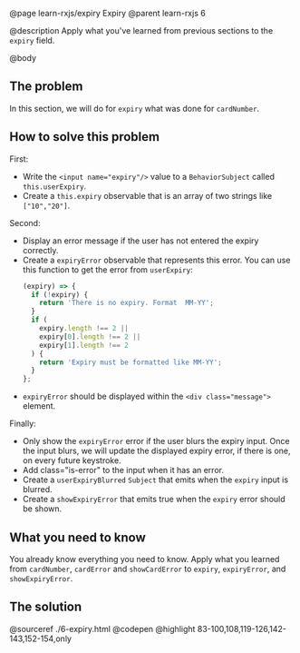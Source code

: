 @page learn-rxjs/expiry Expiry
@parent learn-rxjs 6

@description Apply what you've learned from previous sections to the `expiry` field.

@body

## The problem

In this section, we will do for `expiry` what was done for `cardNumber`.

## How to solve this problem

First:

- Write the `<input name="expiry"/>` value to a `BehaviorSubject` called `this.userExpiry`.
- Create a `this.expiry` observable that is an array of two strings like `["10","20"]`.

Second:

- Display an error message if the user has not entered the expiry correctly.
- Create a `expiryError` observable that represents this error. You can use this function
  to get the error from `userExpiry`:
  ```typescript
  (expiry) => {
    if (!expiry) {
      return 'There is no expiry. Format  MM-YY';
    }
    if (
      expiry.length !== 2 ||
      expiry[0].length !== 2 ||
      expiry[1].length !== 2
    ) {
      return 'Expiry must be formatted like MM-YY';
    }
  };
  ```
- `expiryError` should be displayed within the `<div class="message">` element.

Finally:

- Only show the `expiryError` error if the user blurs the expiry input. Once the input blurs,
  we will update the displayed expiry error, if there is one, on every future keystroke.
- Add class="is-error" to the input when it has an error.
- Create a `userExpiryBlurred` `Subject` that emits when the `expiry` input is blurred.
- Create a `showExpiryError` that emits true when the `expiry` error should be shown.

## What you need to know

You already know everything you need to know. Apply what you learned from
`cardNumber`, `cardError` and `showCardError` to `expiry`, `expiryError`, and `showExpiryError`.

## The solution

@sourceref ./6-expiry.html
@codepen
@highlight 83-100,108,119-126,142-143,152-154,only
